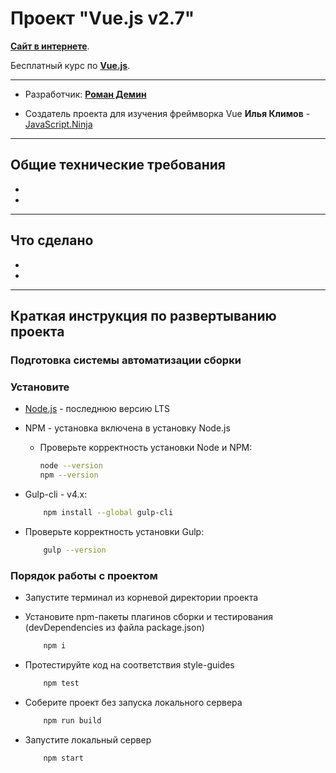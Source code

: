 # Проект "Vue.js v2.7"

**[Сайт в интернете](https://demindesign.ru/vue-project/)**.

Бесплатный курс по **[Vue.js](https://www.youtube.com/watch?v=4XTy6ucbLNg&list=PLvTBThJr861yMBhpKafII3HZLAYujuNWw)**.

* * *

* Разработчик: **[Роман Демин](https://htmlacademy.ru/profile/id219593)**

* Создатель проекта для изучения фреймворка Vue **Илья Климов** - [JavaScript.Ninja](http://javascript.ninja)

* * *

## Общие технические требования

*
*

* * *

## Что сделано

*
*

* * *

## Краткая инструкция по развертыванию проекта

### Подготовка системы автоматизации сборки

### Установите

* [Node.js](https://nodejs.org/ru/) - последнюю версию LTS
* NPM - установка включена в установку Node.js
  * Проверьте корректность установки Node и NPM:

    ```bash
    node --version
    npm --version
    ```

* Gulp-cli - v4.x:

    ```bash
        npm install --global gulp-cli
    ```

* Проверьте корректность установки Gulp:

    ```bash
        gulp --version
    ```

### Порядок работы с проектом

* Запустите терминал из корневой директории проекта
* Установите npm-пакеты плагинов сборки и тестирования (devDependencies из файла package.json)

  ```bash
      npm i
  ```

* Протестируйте код на соответствия style-guides

  ```bash
      npm test
  ```

* Соберите проект без запуска локального сервера

  ```bash
      npm run build
  ```

* Запустите локальный сервер

  ```bash
      npm start
  ```
